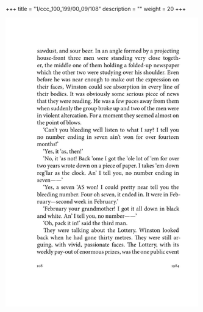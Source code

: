 +++
title = "1/ccc_100_199/00_09/108"
description = ""
weight = 20
+++

<img class="center-fit-jpg" src="/jpg_/out_jpg_1984__108.jpg" ></img>

